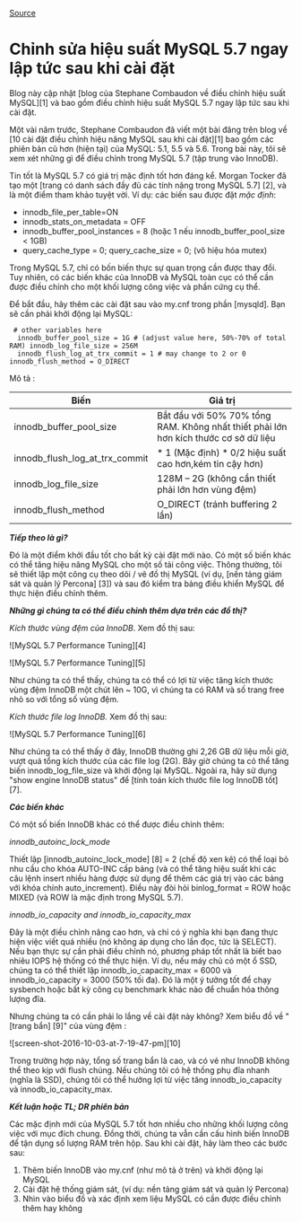 [Source](https://www.percona.com/blog/2016/10/12/mysql-5-7-performance-tuning-immediately-after-installation/ "Permalink to MySQL 5.7 Performance Tuning Immediately After Installation")

# Chỉnh sửa hiệu suất MySQL 5.7 ngay lập tức sau khi cài đặt

Blog này cập nhật [blog của Stephane Combaudon về điều chỉnh hiệu suất MySQL][1] và bao gồm điều chỉnh hiệu suất MySQL 5.7 ngay lập tức sau khi cài đặt.

Một vài năm trước, Stephane Combaudon đã viết một bài đăng trên blog về [10 cài đặt điều chỉnh hiệu năng MySQL sau khi cài đặt][1] bao gồm các phiên bản cũ hơn (hiện tại) của MySQL: 5.1, 5.5 và 5.6. Trong bài này, tôi sẽ xem xét những gì để điều chỉnh trong MySQL 5.7 (tập trung vào InnoDB).

Tin tốt là MySQL 5.7 có giá trị mặc định tốt hơn đáng kể. Morgan Tocker đã tạo một [trang có danh sách đầy đủ các tính năng trong MySQL 5.7] [2], và là một điểm tham khảo tuyệt vời. Ví dụ: các biến sau được đặt _mặc định_:

- innodb_file_per_table=ON
- innodb_stats_on_metadata = OFF
- innodb_buffer_pool_instances = 8 (hoặc 1 nếu innodb_buffer_pool_size < 1GB)
- query_cache_type = 0; query_cache_size = 0; (vô hiệu hóa mutex)

Trong MySQL 5.7, chỉ có bốn biến thực sự quan trọng cần được thay đổi. Tuy nhiên, có các biến khác của InnoDB và MySQL toàn cục có thể cần được điều chỉnh cho một khối lượng công việc và phần cứng cụ thể.

Để bắt đầu, hãy thêm các cài đặt sau vào my.cnf trong phần [mysqld]. Bạn sẽ cần phải khởi động lại MySQL:

```[mysqld]
 # other variables here
  innodb_buffer_pool_size = 1G # (adjust value here, 50%-70% of total RAM) innodb_log_file_size = 256M 
  innodb_flush_log_at_trx_commit = 1 # may change to 2 or 0 innodb_flush_method = O_DIRECT
```



Mô tả :


| **Biến** |  **Giá trị** |
| --------  | -------- |
| innodb_buffer_pool_size |  Bắt đầu với 50% 70% tổng RAM. Không nhất thiết phải lớn hơn kích thước cơ sở dữ liệu|  
| innodb_flush_log_at_trx_commit | * 1   (Mặc định) * 0/2 hiệu suất cao hơn,kém tin cậy hơn)|  
| innodb_log_file_size |  128M – 2G (không cần thiết phải lớn hơn vùng đệm) |  
| innodb_flush_method |  O_DIRECT (tránh buffering 2 lần) | 
 

_**Tiếp theo là gì?**_

Đó là một điểm khởi đầu tốt cho bất kỳ cài đặt mới nào. Có một số biến khác có thể tăng hiệu năng MySQL cho một số tải công việc. Thông thường, tôi sẽ thiết lập một công cụ theo dõi / vẽ đồ thị MySQL (ví dụ, [nền tảng giám sát và quản lý Percona] [3]) và sau đó kiểm tra bảng điều khiển MySQL để thực hiện điều chỉnh thêm.

_**Những gì chúng ta có thể điều chỉnh thêm dựa trên các đồ thị?**_

_Kích thước vùng đệm của InnoDB_. Xem đồ thị sau:

![MySQL 5.7 Performance Tuning][4]

![MySQL 5.7 Performance Tuning][5]

Như chúng ta có thể thấy, chúng ta có thể có lợi từ việc tăng kích thước vùng đệm InnoDB một chút lên ~ 10G, vì chúng ta có RAM và số trang free nhỏ so với tổng số vùng đệm.

_Kích thước file log InnoDB._ Xem đồ thị sau:

![MySQL 5.7 Performance Tuning][6]
	
Như chúng ta có thể thấy ở đây, InnoDB thường ghi 2,26 GB dữ liệu mỗi giờ, vượt quá tổng kích thước của các file log (2G). Bây giờ chúng ta có thể tăng biến innodb_log_file_size và khởi động lại MySQL. Ngoài ra, hãy sử dụng "show engine InnoDB status" để [tính toán kích thước file log InnoDB tốt] [7].

_**Các biến khác**_

Có một số biến InnoDB khác có thể được điều chỉnh thêm:

_innodb_autoinc_lock_mode_

Thiết lập [innodb_autoinc_lock_mode] [8] = 2 (chế độ xen kẽ) có thể loại bỏ nhu cầu cho khóa AUTO-INC cấp bảng (và có thể tăng hiệu suất khi các câu lệnh insert nhiều hàng được sử dụng để thêm các giá trị vào các bảng với khóa chính auto_increment). Điều này đòi hỏi binlog_format = ROW hoặc MIXED (và ROW là mặc định trong MySQL 5.7).

_innodb_io_capacity _and_ innodb_io_capacity_max_

Đây là một điều chỉnh nâng cao hơn, và chỉ có ý nghĩa khi bạn đang thực hiện việc viết quá nhiều (nó không áp dụng cho lần đọc, tức là SELECT). Nếu bạn thực sự cần phải điều chỉnh nó, phương pháp tốt nhất là biết bao nhiêu IOPS hệ thống có thể thực hiện. Ví dụ, nếu máy chủ có một ổ SSD, chúng ta có thể thiết lập innodb_io_capacity_max = 6000 và innodb_io_capacity = 3000 (50% tối đa). Đó là một ý tưởng tốt để chạy sysbench hoặc bất kỳ công cụ benchmark khác nào để chuẩn hóa thông lượng đĩa.


Nhưng chúng ta có cần phải lo lắng về cài đặt này không? Xem biểu đồ về "[trang bẩn] [9]" của vùng đệm :

![screen-shot-2016-10-03-at-7-19-47-pm][10]

Trong trường hợp này, tổng số trang bẩn là cao, và có vẻ như InnoDB không thể theo kịp với flush chúng. Nếu chúng tôi có hệ thống phụ đĩa nhanh (nghĩa là SSD), chúng tôi có thể hưởng lợi từ việc tăng innodb_io_capacity và innodb_io_capacity_max.

_**Kết luận hoặc TL; DR phiên bản**_

Các mặc định mới của MySQL 5.7 tốt hơn nhiều cho những khối lượng công việc với mục đích chung. Đồng thời, chúng ta vẫn cần cấu hình biến InnoDB để tận dụng số lượng RAM trên hộp. Sau khi cài đặt, hãy làm theo các bước sau:

1. Thêm biến InnoDB vào my.cnf (như mô tả ở trên) và khởi động lại MySQL
2. Cài đặt hệ thống giám sát, (ví dụ: nền tảng giám sát và quản lý Percona)
3. Nhìn vào biểu đồ và xác định xem liệu MySQL có cần được điều chỉnh thêm hay không
